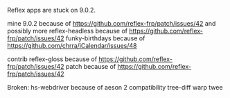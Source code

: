 Reflex apps are stuck on 9.0.2.

mine
    9.0.2 because of https://github.com/reflex-frp/patch/issues/42 and possibly more
    reflex-headless because of https://github.com/reflex-frp/patch/issues/42
    funky-birthdays because of https://github.com/chrra/iCalendar/issues/48

contrib
    reflex-gloss because of https://github.com/reflex-frp/patch/issues/42
    patch because of https://github.com/reflex-frp/patch/issues/42

Broken:
    hs-webdriver because of aeson 2 compatibility
    tree-diff
    warp
    twee